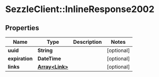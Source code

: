 # SezzleClient::InlineResponse2002

## Properties
Name | Type | Description | Notes
------------ | ------------- | ------------- | -------------
**uuid** | **String** |  | [optional]
**expiration** | **DateTime** |  | [optional]
**links** | [**Array&lt;Link&gt;**](Link.md) |  | [optional]

